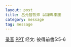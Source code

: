 ```yaml
---
layout: post
title: 吕允智牧师 以謙卑束腰
category: message
tag: message
---
```


[录音](http://media.wcec-home.org/audio/message/20150105_Lu.mp3) [PPT]() 经文: 彼得前書5:5-6

